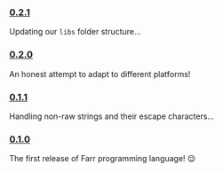 ### [0.2.1](https://github.com/sheikhartin/farr/releases/tag/0.2.1)

Updating our `libs` folder structure...

### [0.2.0](https://github.com/sheikhartin/farr/releases/tag/0.2.0)

An honest attempt to adapt to different platforms!

### [0.1.1](https://github.com/sheikhartin/farr/releases/tag/0.1.1)

Handling non-raw strings and their escape characters...

### [0.1.0](https://github.com/sheikhartin/farr/releases/tag/0.1.0)

The first release of Farr programming language! :relieved:
